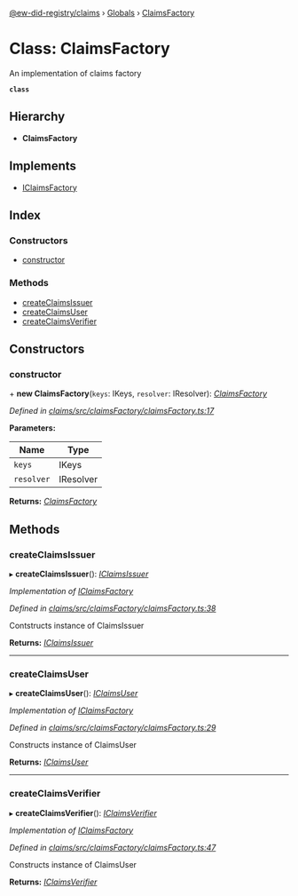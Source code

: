 [@ew-did-registry/claims](../README.md) › [Globals](../globals.md) › [ClaimsFactory](claimsfactory.md)

# Class: ClaimsFactory

An implementation of claims factory

**`class`** 

## Hierarchy

* **ClaimsFactory**

## Implements

* [IClaimsFactory](../interfaces/iclaimsfactory.md)

## Index

### Constructors

* [constructor](claimsfactory.md#constructor)

### Methods

* [createClaimsIssuer](claimsfactory.md#createclaimsissuer)
* [createClaimsUser](claimsfactory.md#createclaimsuser)
* [createClaimsVerifier](claimsfactory.md#createclaimsverifier)

## Constructors

###  constructor

\+ **new ClaimsFactory**(`keys`: IKeys, `resolver`: IResolver): *[ClaimsFactory](claimsfactory.md)*

*Defined in [claims/src/claimsFactory/claimsFactory.ts:17](https://github.com/energywebfoundation/ew-did-registry/blob/44f0f6f/packages/claims/src/claimsFactory/claimsFactory.ts#L17)*

**Parameters:**

Name | Type |
------ | ------ |
`keys` | IKeys |
`resolver` | IResolver |

**Returns:** *[ClaimsFactory](claimsfactory.md)*

## Methods

###  createClaimsIssuer

▸ **createClaimsIssuer**(): *[IClaimsIssuer](../interfaces/iclaimsissuer.md)*

*Implementation of [IClaimsFactory](../interfaces/iclaimsfactory.md)*

*Defined in [claims/src/claimsFactory/claimsFactory.ts:38](https://github.com/energywebfoundation/ew-did-registry/blob/44f0f6f/packages/claims/src/claimsFactory/claimsFactory.ts#L38)*

Contstructs instance of ClaimsIssuer

**Returns:** *[IClaimsIssuer](../interfaces/iclaimsissuer.md)*

___

###  createClaimsUser

▸ **createClaimsUser**(): *[IClaimsUser](../interfaces/iclaimsuser.md)*

*Implementation of [IClaimsFactory](../interfaces/iclaimsfactory.md)*

*Defined in [claims/src/claimsFactory/claimsFactory.ts:29](https://github.com/energywebfoundation/ew-did-registry/blob/44f0f6f/packages/claims/src/claimsFactory/claimsFactory.ts#L29)*

Constructs instance of ClaimsUser

**Returns:** *[IClaimsUser](../interfaces/iclaimsuser.md)*

___

###  createClaimsVerifier

▸ **createClaimsVerifier**(): *[IClaimsVerifier](../interfaces/iclaimsverifier.md)*

*Implementation of [IClaimsFactory](../interfaces/iclaimsfactory.md)*

*Defined in [claims/src/claimsFactory/claimsFactory.ts:47](https://github.com/energywebfoundation/ew-did-registry/blob/44f0f6f/packages/claims/src/claimsFactory/claimsFactory.ts#L47)*

Constructs instance of ClaimsUser

**Returns:** *[IClaimsVerifier](../interfaces/iclaimsverifier.md)*
